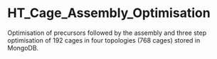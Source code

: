 # HT_Cage_Assembly_Optimisation
Optimisation of precursors followed by the assembly and three step optimisation of 192 cages in four topologies (768 cages) stored in MongoDB.
